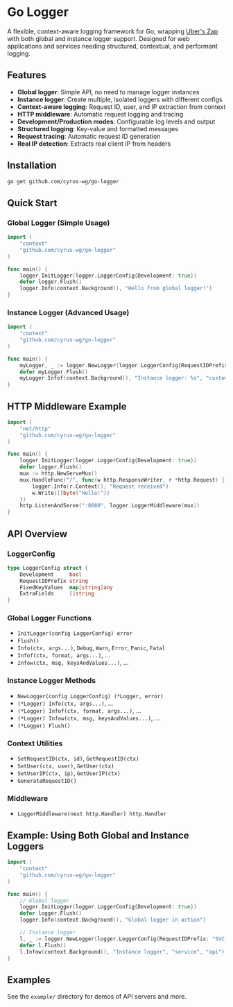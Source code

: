 # Go Logger

A flexible, context-aware logging framework for Go, wrapping [Uber's Zap](https://github.com/uber-go/zap) with both global and instance logger support. Designed for web applications and services needing structured, contextual, and performant logging.

## Features

- **Global logger**: Simple API, no need to manage logger instances
- **Instance logger**: Create multiple, isolated loggers with different configs
- **Context-aware logging**: Request ID, user, and IP extraction from context
- **HTTP middleware**: Automatic request logging and tracing
- **Development/Production modes**: Configurable log levels and output
- **Structured logging**: Key-value and formatted messages
- **Request tracing**: Automatic request ID generation
- **Real IP detection**: Extracts real client IP from headers

## Installation

```bash
go get github.com/cyrus-wg/go-logger
```

## Quick Start

### Global Logger (Simple Usage)

```go
import (
    "context"
    "github.com/cyrus-wg/go-logger"
)

func main() {
    logger.InitLogger(logger.LoggerConfig{Development: true})
    defer logger.Flush()
    logger.Info(context.Background(), "Hello from global logger!")
}
```

### Instance Logger (Advanced Usage)

```go
import (
    "context"
    "github.com/cyrus-wg/go-logger"
)

func main() {
    myLogger, _ := logger.NewLogger(logger.LoggerConfig{RequestIDPrefix: "API-"})
    defer myLogger.Flush()
    myLogger.Infof(context.Background(), "Instance logger: %s", "custom config")
}
```

## HTTP Middleware Example

```go
import (
    "net/http"
    "github.com/cyrus-wg/go-logger"
)

func main() {
    logger.InitLogger(logger.LoggerConfig{Development: true})
    defer logger.Flush()
    mux := http.NewServeMux()
    mux.HandleFunc("/", func(w http.ResponseWriter, r *http.Request) {
        logger.Info(r.Context(), "Request received")
        w.Write([]byte("Hello!"))
    })
    http.ListenAndServe(":8080", logger.LoggerMiddleware(mux))
}
```

## API Overview

### LoggerConfig

```go
type LoggerConfig struct {
    Development     bool
    RequestIDPrefix string
    FixedKeyValues  map[string]any
    ExtraFields     []string
}
```

### Global Logger Functions

- `InitLogger(config LoggerConfig) error`
- `Flush()`
- `Info(ctx, args...)`, `Debug`, `Warn`, `Error`, `Panic`, `Fatal`
- `Infof(ctx, format, args...)`, ...
- `Infow(ctx, msg, keysAndValues...)`, ...

### Instance Logger Methods

- `NewLogger(config LoggerConfig) (*Logger, error)`
- `(*Logger) Info(ctx, args...)`, ...
- `(*Logger) Infof(ctx, format, args...)`, ...
- `(*Logger) Infow(ctx, msg, keysAndValues...)`, ...
- `(*Logger) Flush()`

### Context Utilities

- `SetRequestID(ctx, id)`, `GetRequestID(ctx)`
- `SetUser(ctx, user)`, `GetUser(ctx)`
- `SetUserIP(ctx, ip)`, `GetUserIP(ctx)`
- `GenerateRequestID()`

### Middleware

- `LoggerMiddleware(next http.Handler) http.Handler`

## Example: Using Both Global and Instance Loggers

```go
import (
    "context"
    "github.com/cyrus-wg/go-logger"
)

func main() {
    // Global logger
    logger.InitLogger(logger.LoggerConfig{Development: true})
    defer logger.Flush()
    logger.Info(context.Background(), "Global logger in action")

    // Instance logger
    l, _ := logger.NewLogger(logger.LoggerConfig{RequestIDPrefix: "SVC-"})
    defer l.Flush()
    l.Infow(context.Background(), "Instance logger", "service", "api")
}
```

## Examples

See the `example/` directory for demos of API servers and more.
